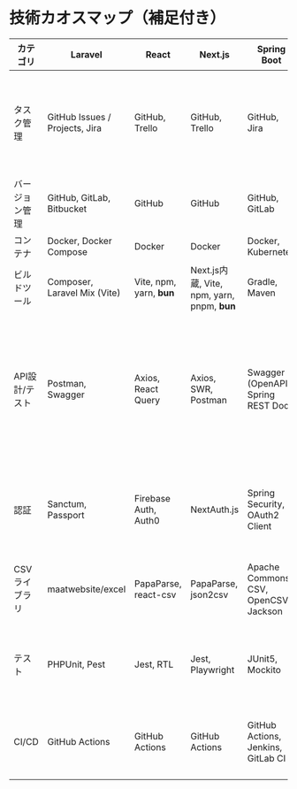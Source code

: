 # 技術カオスマップ（補足付き）

| カテゴリ           | Laravel                          | React                          | Next.js                                | Spring Boot                          | Node.js                        | 共通ツール            | ローコード / SaaS (補足)      |
|------------------|---------------------------------|--------------------------------|----------------------------------------|--------------------------------------|--------------------------------|-----------------------|------------------------------|
| タスク管理       | GitHub Issues / Projects, Jira  | GitHub, Trello                 | GitHub, Trello                         | GitHub, Jira                         | GitHub, Jira                   | Asana                 | Kintone（アプリ作成）<br>ServiceNow（ワークフロー）<br>Salesforce（オブジェクト管理） |
| バージョン管理   | GitHub, GitLab, Bitbucket       | GitHub                         | GitHub                                 | GitHub, GitLab                       | GitHub, GitLab                 |                       | Salesforce（変更管理） |
| コンテナ         | Docker, Docker Compose          | Docker                         | Docker                                 | Docker, Kubernetes                   | Docker                         |                       | -                            |
| ビルドツール     | Composer, Laravel Mix (Vite)    | Vite, npm, yarn, **bun**       | Next.js内蔵, Vite, npm, yarn, pnpm, **bun** | Gradle, Maven                        | npm, yarn, pnpm, **bun**       | Webpack               | -                            |
| API設計/テスト   | Postman, Swagger                | Axios, React Query             | Axios, SWR, Postman                     | Swagger (OpenAPI), Spring REST Docs  | Postman, Swagger, Axios        | Insomnia, Stoplight   | Kintone REST API（カスタム処理）<br>Salesforce API（Apex/Flow連携）<br>ServiceNow API（スクリプト/Flow連携） |
| 認証             | Sanctum, Passport               | Firebase Auth, Auth0           | NextAuth.js                             | Spring Security, OAuth2 Client       | Passport.js, JWT               | Auth0                 | Salesforce Auth（OAuth）<br>ServiceNow Auth（シングルサインオン） |
| CSVライブラリ     | maatwebsite/excel               | PapaParse, react-csv           | PapaParse, json2csv                     | Apache Commons CSV, OpenCSV, Jackson | fast-csv, csv-parser           |                       | Kintone CSV export<br>Salesforce Data Loader<br>ServiceNow CSV Export |
| テスト           | PHPUnit, Pest                   | Jest, RTL                      | Jest, Playwright                        | JUnit5, Mockito                      | Jest, Mocha, Supertest         |                       | ローコードはUIテスト中心（Kintone, Salesforce Flowテスト等） |
| CI/CD            | GitHub Actions                  | GitHub Actions                 | GitHub Actions                          | GitHub Actions, Jenkins, GitLab CI   | GitHub Actions, CircleCI       |                       | Salesforce DX / CI<br>ServiceNow Update Sets<br>Kintone自動デプロイ可能 |
